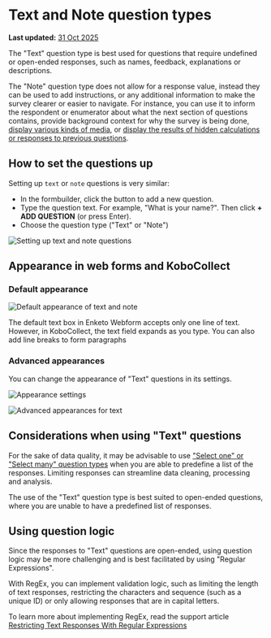 # Text and Note question types
**Last updated:** <a href="https://github.com/kobotoolbox/docs/blob/0050a936217ec4b5b9cf44a66826778898ed29d5/source/text_and_note.md" class="reference">31 Oct 2025</a>


The "Text" question type is best used for questions that require undefined or
open-ended responses, such as names, feedback, explanations or descriptions.

The "Note" question type does not allow for a response value, instead they can
be used to add instructions, or any additional information to make the survey
clearer or easier to navigate. For instance, you can use it to inform the
respondent or enumerator about what the next section of questions contains,
provide background context for why the survey is being done,
[display various kinds of media](media.md), or
[display the results of hidden calculations or responses to previous questions](responses_inside_question.md).

## How to set the questions up

Setting up `text` or `note` questions is very similar:

-   In the formbuilder, click the <i class="k-icon k-icon-plus"></i> button to
    add a new question.
-   Type the question text. For example, "What is your name?". Then click **+
    ADD QUESTION** (or press Enter).
-   Choose the question type ("Text" or "Note")

![Setting up text and note questions](images/text_and_note/text_note_setup.gif)

## Appearance in web forms and KoboCollect

### Default appearance

![Default appearance of text and note](images/text_and_note/text_note_default_appearance.png)

<p class="note">
  The default text box in Enketo Webform accepts only one line of text. However,
  in KoboCollect, the text field expands as you type. You can also add line
  breaks to form paragraphs
</p>

### Advanced appearances

You can change the appearance of "Text" questions in its settings.

![Appearance settings](images/text_and_note/text_appearance_settings.png)

![Advanced appearances for text](images/text_and_note/text_advanced_appearance.png)

## Considerations when using "Text" questions

For the sake of data quality, it may be advisable to use
["Select one" or "Select many" question types](select_one_and_select_many.md)
when you are able to predefine a list of the responses. Limiting responses can
streamline data cleaning, processing and analysis.

The use of the "Text" question type is best suited to open-ended questions,
where you are unable to have a predefined list of responses.

## Using question logic

Since the responses to "Text" questions are open-ended, using question logic may
be more challenging and is best facilitated by using "Regular Expressions".

With RegEx, you can implement validation logic, such as limiting the length of
text responses, restricting the characters and sequence (such as a unique ID) or
only allowing responses that are in capital letters.

To learn more about implementing RegEx, read the support article
[Restricting Text Responses With Regular Expressions](restrict_responses.md)
